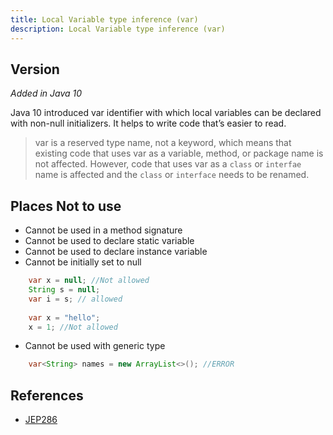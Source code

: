 ```yaml
---
title: Local Variable type inference (var)
description: Local Variable type inference (var)
---
```


## Version
_Added in Java 10_

Java 10 introduced var identifier with which local variables can be declared with non-null initializers. It helps to write code that’s easier to read.

> var is a reserved type name, not a keyword, which means that existing code that uses var as a variable, method, or package name is not affected. However, code that uses var as a `class` or `interfae` name is affected and the `class` or `interface` needs to be renamed.

## Places Not to use
- Cannot be used in a method signature
- Cannot be used to declare static variable
- Cannot be used to declare instance variable
- Cannot be initially set to null
  
```java
    var x = null; //Not allowed
    String s = null;
    var i = s; // allowed
    
    var x = "hello";
    x = 1; //Not allowed
```
- Cannot be used with generic type
```Java
    var<String> names = new ArrayList<>(); //ERROR
```

## References
- [JEP286](https://openjdk.org/jeps/286)
